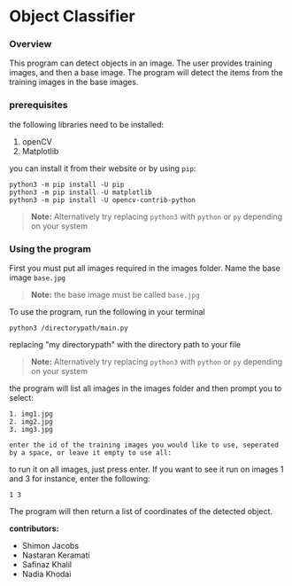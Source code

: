 # Object Classifier

### Overview
This program can detect objects in an image. The user provides training images, and then a base image. The program will detect the items from the training images in the base images.

### prerequisites
the following libraries need to be installed:

1. openCV
2. Matplotlib

you can install it from their website or by using `pip`:

```console
python3 -m pip install -U pip
python3 -m pip install -U matplotlib
python3 -m pip install -U opencv-contrib-python
```
>**Note:** Alternatively try replacing `python3` with `python` or `py` depending on your system

### Using the program 

First you must put all images required in the images folder. Name the base image `base.jpg`

>**Note:** the base image must be called `base.jpg`

To use the program, run the following in your terminal

```
python3 /directorypath/main.py
```  
replacing "my directorypath" with the directory path to your file

>**Note:** Alternatively try replacing `python3` with `python` or `py` depending on your system



the program will list all images in the images folder and then prompt you to select:

```
1. img1.jpg
2. img2.jpg
3. img3.jpg

enter the id of the training images you would like to use, seperated by a space, or leave it empty to use all:
```

to run it on all images, just press enter. If you want to see it run on images 1 and 3 for instance, enter the following:

```
1 3
```

The program will then return a list of coordinates of the detected object.

**contributors:**
- Shimon Jacobs
- Nastaran Keramati
- Safinaz Khalil
- Nadia Khodai
